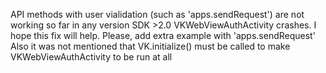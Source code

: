 API methods with user vialidation (such as 'apps.sendRequest') are not working so far in any version SDK >2.0
VKWebViewAuthActivity crashes. I hope this fix will help.
Please, add extra example with 'apps.sendRequest'
Also it was not mentioned that VK.initialize() must be called to make VKWebViewAuthActivity to be run at all